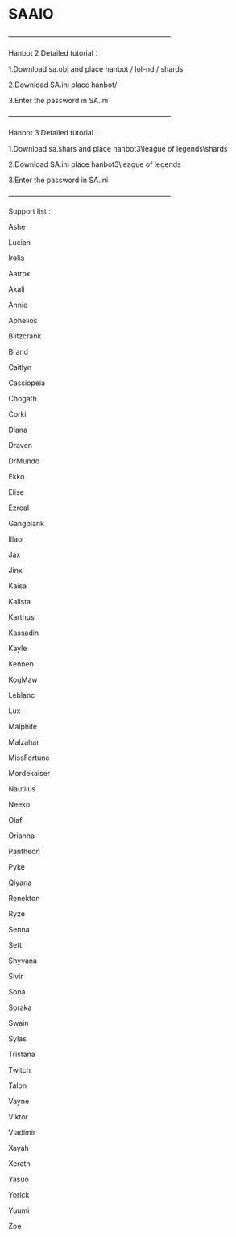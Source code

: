 # SAAIO

———————————————————————

Hanbot 2 Detailed tutorial：

1.Download sa.obj and place hanbot / lol-nd / shards

2.Download SA.ini place hanbot/

3.Enter the password in SA.ini

———————————————————————

Hanbot 3 Detailed tutorial：

1.Download sa.shars and place hanbot3\league of legends\shards

2.Download SA.ini place hanbot3\league of legends

3.Enter the password in SA.ini

———————————————————————

Support list :

Ashe

Lucian 

Irelia 

Aatrox 

Akali 

Annie 

Aphelios

Blitzcrank

Brand

Caitlyn

Cassiopeia

Chogath

Corki

Diana

Draven

DrMundo

Ekko

Elise

Ezreal

Gangplank

Illaoi

Jax

Jinx

Kaisa

Kalista

Karthus

Kassadin

Kayle

Kennen

KogMaw

Leblanc

Lux

Malphite

Malzahar

MissFortune

Mordekaiser

Nautilus

Neeko

Olaf

Orianna

Pantheon

Pyke

Qiyana

Renekton

Ryze

Senna

Sett

Shyvana

Sivir

Sona

Soraka

Swain

Sylas

Tristana

Twitch

Talon

Vayne

Viktor

Vladimir

Xayah

Xerath

Yasuo

Yorick

Yuumi

Zoe


